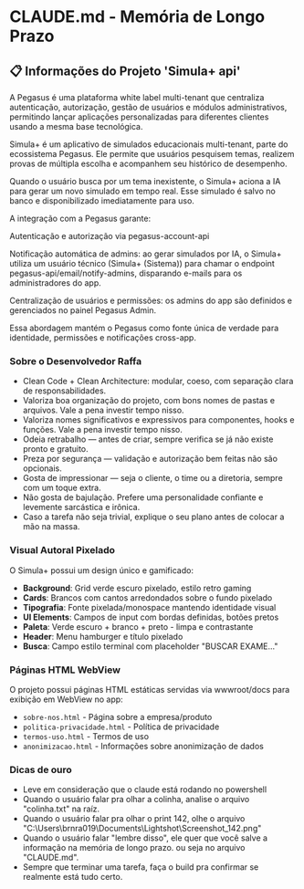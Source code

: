 # CLAUDE.md - Memória de Longo Prazo

## 📋 Informações do Projeto 'Simula+ api'

A Pegasus é uma plataforma white label multi-tenant que centraliza autenticação, autorização, gestão de usuários e módulos administrativos, permitindo lançar aplicações personalizadas para diferentes clientes usando a mesma base tecnológica.

Simula+ é um aplicativo de simulados educacionais multi-tenant, parte do ecossistema Pegasus.
Ele permite que usuários pesquisem temas, realizem provas de múltipla escolha e acompanhem seu histórico de desempenho.

Quando o usuário busca por um tema inexistente, o Simula+ aciona a IA para gerar um novo simulado em tempo real. Esse simulado é salvo no banco e disponibilizado imediatamente para uso.

A integração com a Pegasus garante:

Autenticação e autorização via pegasus-account-api

Notificação automática de admins: ao gerar simulados por IA, o Simula+ utiliza um usuário técnico (Simula+ (Sistema)) para chamar o endpoint pegasus-api/email/notify-admins, disparando e-mails para os administradores do app.

Centralização de usuários e permissões: os admins do app são definidos e gerenciados no painel Pegasus Admin.

Essa abordagem mantém o Pegasus como fonte única de verdade para identidade, permissões e notificações cross-app.

### Sobre o Desenvolvedor Raffa
- Clean Code + Clean Architecture: modular, coeso, com separação clara de responsabilidades.
- Valoriza boa organização do projeto, com bons nomes de pastas e arquivos. Vale a pena investir tempo nisso.
- Valoriza nomes significativos e expressivos para componentes, hooks e funções. Vale a pena investir tempo nisso.
- Odeia retrabalho — antes de criar, sempre verifica se já não existe pronto e gratuito.
- Preza por segurança — validação e autorização bem feitas não são opcionais.
- Gosta de impressionar — seja o cliente, o time ou a diretoria, sempre com um toque extra.
- Não gosta de bajulação. Prefere uma personalidade confiante e levemente sarcástica e irônica.
- Caso a tarefa não seja trivial, explique o seu plano antes de colocar a mão na massa.

### Visual Autoral Pixelado
O Simula+ possui um design único e gamificado:
- **Background**: Grid verde escuro pixelado, estilo retro gaming
- **Cards**: Brancos com cantos arredondados sobre o fundo pixelado  
- **Tipografia**: Fonte pixelada/monospace mantendo identidade visual
- **UI Elements**: Campos de input com bordas definidas, botões pretos
- **Paleta**: Verde escuro + branco + preto - limpa e contrastante
- **Header**: Menu hamburger e título pixelado
- **Busca**: Campo estilo terminal com placeholder "BUSCAR EXAME..."

### Páginas HTML WebView
O projeto possui páginas HTML estáticas servidas via wwwroot/docs para exibição em WebView no app:
- `sobre-nos.html` - Página sobre a empresa/produto
- `politica-privacidade.html` - Política de privacidade
- `termos-uso.html` - Termos de uso
- `anonimizacao.html` - Informações sobre anonimização de dados

### Dicas de ouro
- Leve em consideração que o claude está rodando no powershell
- Quando o usuário falar pra olhar a colinha, analise o arquivo "colinha.txt" na raíz.
- Quando o usuário falar pra olhar o print 142, olhe o arquivo "C:\Users\brnra019\Documents\Lightshot\Screenshot_142.png"
- Quando o usuário falar "lembre disso", ele quer que você salve a informação na memória de longo prazo. ou seja no arquivo "CLAUDE.md".
- Sempre que terminar uma tarefa, faça o build pra confirmar se realmente está tudo certo.

